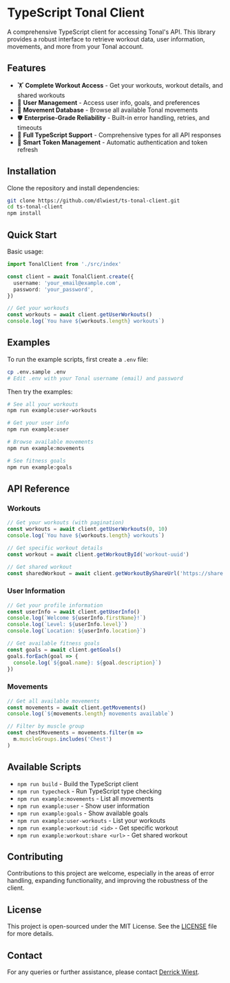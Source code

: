 # TypeScript Tonal Client

A comprehensive TypeScript client for accessing Tonal's API. This library provides a robust interface to retrieve workout data, user information, movements, and more from your Tonal account.

## Features

- 🏋️ **Complete Workout Access** - Get your workouts, workout details, and shared workouts
- 👤 **User Management** - Access user info, goals, and preferences  
- 💪 **Movement Database** - Browse all available Tonal movements
- 🛡️ **Enterprise-Grade Reliability** - Built-in error handling, retries, and timeouts
- 📝 **Full TypeScript Support** - Comprehensive types for all API responses
- 🔄 **Smart Token Management** - Automatic authentication and token refresh

## Installation

Clone the repository and install dependencies:

```bash
git clone https://github.com/dlwiest/ts-tonal-client.git
cd ts-tonal-client
npm install
```

## Quick Start

Basic usage:

```typescript
import TonalClient from './src/index'

const client = await TonalClient.create({
  username: 'your_email@example.com',
  password: 'your_password',
})

// Get your workouts
const workouts = await client.getUserWorkouts()
console.log(`You have ${workouts.length} workouts`)
```

## Examples

To run the example scripts, first create a `.env` file:

```bash
cp .env.sample .env
# Edit .env with your Tonal username (email) and password
```

Then try the examples:

```bash
# See all your workouts
npm run example:user-workouts

# Get your user info
npm run example:user

# Browse available movements
npm run example:movements

# See fitness goals
npm run example:goals
```

## API Reference

### Workouts

```typescript
// Get your workouts (with pagination)
const workouts = await client.getUserWorkouts(0, 10)
console.log(`You have ${workouts.length} workouts`)

// Get specific workout details  
const workout = await client.getWorkoutById('workout-uuid')

// Get shared workout
const sharedWorkout = await client.getWorkoutByShareUrl('https://share.tonal.com/workout/...')
```

### User Information

```typescript
// Get your profile information
const userInfo = await client.getUserInfo()
console.log(`Welcome ${userInfo.firstName}!`)
console.log(`Level: ${userInfo.level}`)
console.log(`Location: ${userInfo.location}`)

// Get available fitness goals
const goals = await client.getGoals()
goals.forEach(goal => {
  console.log(`${goal.name}: ${goal.description}`)
})
```

### Movements

```typescript
// Get all available movements
const movements = await client.getMovements()
console.log(`${movements.length} movements available`)

// Filter by muscle group
const chestMovements = movements.filter(m => 
  m.muscleGroups.includes('Chest')
)
```

## Available Scripts

- `npm run build` - Build the TypeScript client
- `npm run typecheck` - Run TypeScript type checking
- `npm run example:movements` - List all movements
- `npm run example:user` - Show user information  
- `npm run example:goals` - Show available goals
- `npm run example:user-workouts` - List your workouts
- `npm run example:workout:id <id>` - Get specific workout
- `npm run example:workout:share <url>` - Get shared workout

## Contributing

Contributions to this project are welcome, especially in the areas of error handling, expanding functionality, and improving the robustness of the client.

## License

This project is open-sourced under the MIT License. See the [LICENSE](LICENSE) file for more details.

## Contact

For any queries or further assistance, please contact [Derrick Wiest](mailto:me@dlwiest.com).
